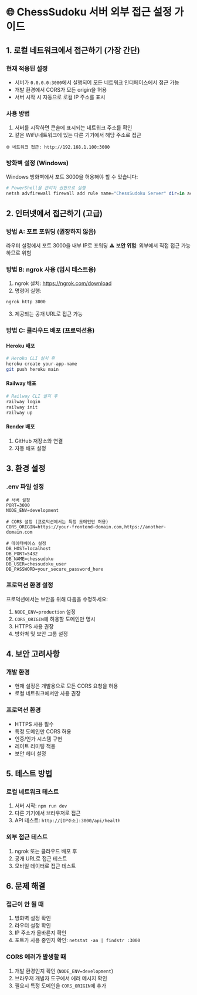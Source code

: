 # 🌐 ChessSudoku 서버 외부 접근 설정 가이드

## 1. 로컬 네트워크에서 접근하기 (가장 간단)

### 현재 적용된 설정
- 서버가 `0.0.0.0:3000`에서 실행되어 모든 네트워크 인터페이스에서 접근 가능
- 개발 환경에서 CORS가 모든 origin을 허용
- 서버 시작 시 자동으로 로컬 IP 주소를 표시

### 사용 방법
1. 서버를 시작하면 콘솔에 표시되는 네트워크 주소를 확인
2. 같은 WiFi/네트워크에 있는 다른 기기에서 해당 주소로 접근

```
🌐 네트워크 접근: http://192.168.1.100:3000
```

### 방화벽 설정 (Windows)
Windows 방화벽에서 포트 3000을 허용해야 할 수 있습니다:

```powershell
# PowerShell을 관리자 권한으로 실행
netsh advfirewall firewall add rule name="ChessSudoku Server" dir=in action=allow protocol=TCP localport=3000
```

## 2. 인터넷에서 접근하기 (고급)

### 방법 A: 포트 포워딩 (권장하지 않음)
라우터 설정에서 포트 3000을 내부 IP로 포워딩
⚠️ **보안 위험**: 외부에서 직접 접근 가능하므로 위험

### 방법 B: ngrok 사용 (임시 테스트용)

1. ngrok 설치: https://ngrok.com/download
2. 명령어 실행:
```bash
ngrok http 3000
```
3. 제공되는 공개 URL로 접근 가능

### 방법 C: 클라우드 배포 (프로덕션용)

#### Heroku 배포
```bash
# Heroku CLI 설치 후
heroku create your-app-name
git push heroku main
```

#### Railway 배포
```bash
# Railway CLI 설치 후
railway login
railway init
railway up
```

#### Render 배포
1. GitHub 저장소와 연결
2. 자동 배포 설정

## 3. 환경 설정

### .env 파일 설정
```env
# 서버 설정
PORT=3000
NODE_ENV=development

# CORS 설정 (프로덕션에서는 특정 도메인만 허용)
CORS_ORIGIN=https://your-frontend-domain.com,https://another-domain.com

# 데이터베이스 설정
DB_HOST=localhost
DB_PORT=5432
DB_NAME=chessudoku
DB_USER=chessudoku_user
DB_PASSWORD=your_secure_password_here
```

### 프로덕션 환경 설정
프로덕션에서는 보안을 위해 다음을 수정하세요:

1. `NODE_ENV=production` 설정
2. `CORS_ORIGIN`에 허용할 도메인만 명시
3. HTTPS 사용 권장
4. 방화벽 및 보안 그룹 설정

## 4. 보안 고려사항

### 개발 환경
- 현재 설정은 개발용으로 모든 CORS 요청을 허용
- 로컬 네트워크에서만 사용 권장

### 프로덕션 환경
- HTTPS 사용 필수
- 특정 도메인만 CORS 허용
- 인증/인가 시스템 구현
- 레이트 리미팅 적용
- 보안 헤더 설정

## 5. 테스트 방법

### 로컬 네트워크 테스트
1. 서버 시작: `npm run dev`
2. 다른 기기에서 브라우저로 접근
3. API 테스트: `http://[IP주소]:3000/api/health`

### 외부 접근 테스트
1. ngrok 또는 클라우드 배포 후
2. 공개 URL로 접근 테스트
3. 모바일 데이터로 접근 테스트

## 6. 문제 해결

### 접근이 안 될 때
1. 방화벽 설정 확인
2. 라우터 설정 확인
3. IP 주소가 올바른지 확인
4. 포트가 사용 중인지 확인: `netstat -an | findstr :3000`

### CORS 에러가 발생할 때
1. 개발 환경인지 확인 (`NODE_ENV=development`)
2. 브라우저 개발자 도구에서 에러 메시지 확인
3. 필요시 특정 도메인을 `CORS_ORIGIN`에 추가
